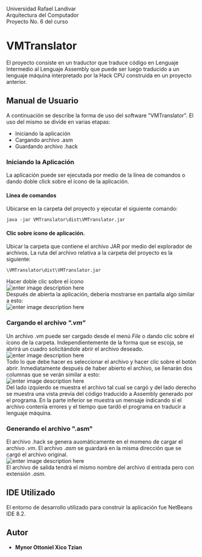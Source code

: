 

Universidad Rafael Landívar<br/>
Arquitectura del Computador<br/>
Proyecto No. 6 del curso<br/>

# VMTranslator
El proyecto consiste en un traductor que traduce código en Lenguaje Intermedio al Lenguaje Assembly que puede ser luego traducido a un lenguaje máquina interpretado por la Hack CPU construida en un proyecto anterior.
## Manual de Usuario

A continuación se describe la forma de uso del software "VMTranslator". El uso del mismo se divide en varias etapas:

 - Iniciando la aplicación
 - Cargando archivo .asm
 - Guardando archivo .hack

### Iniciando la Aplicación

La aplicación puede ser ejecutada por medio de la línea de comandos o dando doble click sobre el ícono de la aplicación.
#### Línea de comandos
Ubicarse en la carpeta del proyecto y ejecutar el siguiente comando:
```
java -jar VMTranslator\dist\VMTranslator.jar
```
#### Clic sobre ícono de aplicación.
Ubicar la carpeta que contiene el archivo JAR por medio del explorador de archivos. La ruta del archivo relativa a la carpeta del proyecto es la siguiente:
```
\VMTranslator\dist\VMTranslator.jar
```
Hacer doble clic sobre el ícono  <br>
![enter image description here](https://picasaweb.google.cerdoom/115627711692469938617/6543612393075066289#6543612397710587570)
<br>
Después de abierta la aplicación, debería mostrarse en pantalla algo similar a esto:  <br>
![enter image description here](https://lh3.googleusercontent.com/I60opFFXFx5OGO-P8I3TPCMiUNbSpTmhcBuJHkYx3R_lOS8U-bD1XFUcNdpTRvgPncMJmAeEVDL9)
<br>
### Cargando el archivo *".vm"*
Un archivo .vm puede ser cargado desde el menú *File* o dando clic sobre el ícono de la carpeta. Independientemente de la forma que se escoja, se abrirá un cuadro solicitándole abrir el archivo deseado.<br/>
![enter image description here](https://lh3.googleusercontent.com/9EXiOOa2PkXnwb9ctXK0xLiyntDOmlAA0_y_kxXRREMYvP6p1djUXpi2m23A-YJJhcJ4FoobT53A)
<br>
Todo lo que debe hacer es seleccionar el archivo y hacer clic sobre el botón abrir.
Inmediatamente después de haber abierto el archivo, se llenarán dos columnas que se verán similar a esto: <br>
![enter image description here](https://lh3.googleusercontent.com/gasCNzIcv7DOKlAf6Q3yEgQzQ7yIbsHS2t189PWN0ut0eDAK66UxZxgeAFF6QdY5acLe6oewOrAi)
<br>
Del lado izquierdo se muestra el archivo tal cual se cargó y del lado derecho se muestra una vista previa del código traducido a Assembly generado por el programa. En la parte inferior se muestra un mensaje indicando si el archivo contenía errores y el tiempo que tardó el programa en traducir a lenguaje máquina.

### Generando el archivo ".asm"
El archivo .hack se genera auomáticamente en el momeno de cargar el archivo *.vm*. El archivo *.asm* se guardará en la misma dirección que se cargó el archivo original.  <br>
![enter image description here](https://lh3.googleusercontent.com/g7yH1RugCq2nhHhHCR2h2GpQ8olGwpiNaGLi7VdMbd5W9gBvdzM4p17jG-Xx369WW2qAAQS0NpfQ)
<br>
El archivo de salida tendrá el mismo nombre del archivo d entrada pero con extensión *.asm*.
## IDE Utilizado
El entorno de desarrollo utilizado para construir la aplicación fue NetBeans IDE 8.2.


## Autor

* **Mynor Ottoniel Xico Tzian**

